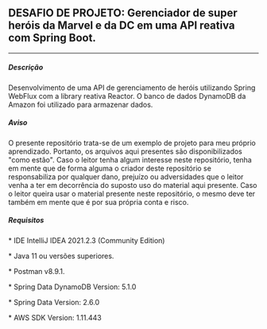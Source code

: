 <h2>DESAFIO DE PROJETO: Gerenciador de super heróis da Marvel e da DC em uma API reativa com Spring Boot.</h2>

<hr />

<h5>Descrição</h5>

<p>Desenvolvimento de uma API de gerenciamento de heróis utilizando Spring WebFlux com a library reativa Reactor. O banco de dados DynamoDB da Amazon foi utilizado para armazenar dados.</p>

<h5>Aviso</h5>
<p>O presente repositório trata-se de um exemplo de projeto para meu próprio aprendizado. Portanto, os arquivos aqui presentes são disponibilizados "como estão". Caso o leitor tenha algum interesse neste repositório, tenha em mente que de forma alguma o criador deste repositório se responsabiliza por qualquer dano, prejuízo ou adversidades que o leitor venha a ter em decorrência do suposto uso do material aqui presente. Caso o leitor queira usar o material presente neste repositório, o mesmo deve ter também em mente que é por sua própria conta e risco.</p>

<h5>Requisitos</h5>
<p>* IDE IntelliJ IDEA 2021.2.3 (Community Edition)</p>
<p>* Java 11 ou versões superiores.</p>
<p>* Postman v8.9.1.</p>
<p>* Spring Data DynamoDB Version: 5.1.0</p>
<p>* Spring Data Version: 2.6.0</p>
<p>* AWS SDK Version: 1.11.443</p>